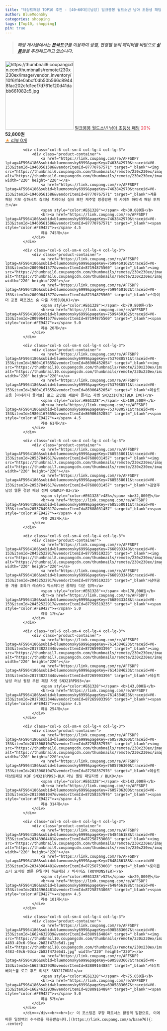 ```yaml
---
title: "데상트패딩 TOP10 추천 - [40~60대][남성] 밀크봉봉 월드소년 남아 초등생 패딩"
author: BlueMoonSky
categories: shopping
tags: [Top10, shopping]
pin: true
---
```


> ##### 해당 게시물에서는 [**분석도구**](https://itemscout.io/)를 이용하여 **성별**, **연령별** 등의 데이터를 바탕으로 [**상품**](https://link.coupang.com/a/baae76)들을 추천해드리고 있습니다.
<div class="container"><div class="row">
            <div class="col-6 col-sm-4 col-lg-4 col-lg-3">
                <div class="product-container">
                    <a href="https://link.coupang.com/re/AFFSDP?lptag=AF5964186&subid=bluemoonsky6999&pageKey=7688148796&traceid=V0-153&itemId=20552482931&vendorItemId=87628566200" target="_blank"><img src="https://thumbnail9.coupangcdn.com/thumbnails/remote/230x230ex/image/vendor_inventory/10f6/f4e0abcf0db50b566c89448fac202cfd1eef7d761ef20d41dabb661082c5.jpg" alt="https://thumbnail9.coupangcdn.com/thumbnails/remote/230x230ex/image/vendor_inventory/10f6/f4e0abcf0db50b566c89448fac202cfd1eef7d761ef20d41dabb661082c5.jpg" width="220" height="220"></a>
                    <a href="https://link.coupang.com/re/AFFSDP?lptag=AF5964186&subid=bluemoonsky6999&pageKey=7688148796&traceid=V0-153&itemId=20552482931&vendorItemId=87628566200" target="_blank">밀크봉봉 월드소년 남아 초등생 패딩</a>
                    <span style="color:#E61328">20%</span> <b>52,800원</b>
                    <br><a href="https://link.coupang.com/re/AFFSDP?lptag=AF5964186&subid=bluemoonsky6999&pageKey=7688148796&traceid=V0-153&itemId=20552482931&vendorItemId=87628566200" target="_blank"><span style="color:#FE9427">★</span> 
                    리뷰 0개</a>
                </div>
            </div>
            
            <div class="col-6 col-sm-4 col-lg-4 col-lg-3">
                <div class="product-container">
                    <a href="https://link.coupang.com/re/AFFSDP?lptag=AF5964186&subid=bluemoonsky6999&pageKey=7463842970&traceid=V0-153&itemId=19460561586&vendorItemId=87770767571" target="_blank"><img src="https://thumbnail6.coupangcdn.com/thumbnails/remote/230x230ex/image/vendor_inventory/897c/a7b74aa9b27eaee604d52f1777795ff489f5417f1aaa6e8eec46bf38529b.jpg" alt="https://thumbnail6.coupangcdn.com/thumbnails/remote/230x230ex/image/vendor_inventory/897c/a7b74aa9b27eaee604d52f1777795ff489f5417f1aaa6e8eec46bf38529b.jpg" width="220" height="220"></a>
                    <a href="https://link.coupang.com/re/AFFSDP?lptag=AF5964186&subid=bluemoonsky6999&pageKey=7463842970&traceid=V0-153&itemId=19460561586&vendorItemId=87770767571" target="_blank">겨울 패딩 기모 상하세트 츄리닝 트레이닝 실내 모던 캐주얼 방풍방한 빅 사이즈 하이넥 패딩 투피스</a>
                    <span style="color:#E61328"></span> <b>30,080원</b>
                    <br><a href="https://link.coupang.com/re/AFFSDP?lptag=AF5964186&subid=bluemoonsky6999&pageKey=7463842970&traceid=V0-153&itemId=19460561586&vendorItemId=87770767571" target="_blank"><span style="color:#FE9427">★</span> 4.5
                    리뷰 745개</a>
                </div>
            </div>
            
            <div class="col-6 col-sm-4 col-lg-4 col-lg-3">
                <div class="product-container">
                    <a href="https://link.coupang.com/re/AFFSDP?lptag=AF5964186&subid=bluemoonsky6999&pageKey=7599460162&traceid=V0-153&itemId=20099641577&vendorItemId=87194875560" target="_blank"><img src="https://thumbnail6.coupangcdn.com/thumbnails/remote/230x230ex/image/vendor_inventory/a678/270cdf65504caf80c347c9bd2afb90055f2a55ede7180fefe46f09ae6e81.jpg" alt="https://thumbnail6.coupangcdn.com/thumbnails/remote/230x230ex/image/vendor_inventory/a678/270cdf65504caf80c347c9bd2afb90055f2a55ede7180fefe46f09ae6e81.jpg" width="220" height="220"></a>
                    <a href="https://link.coupang.com/re/AFFSDP?lptag=AF5964186&subid=bluemoonsky6999&pageKey=7599460162&traceid=V0-153&itemId=20099641577&vendorItemId=87194875560" target="_blank">스파이더 공용 퍼포먼스 숏 다운 자켓(UBLK)</a>
                    <span style="color:#E61328"></span> <b>79,800원</b>
                    <br><a href="https://link.coupang.com/re/AFFSDP?lptag=AF5964186&subid=bluemoonsky6999&pageKey=7599460162&traceid=V0-153&itemId=20099641577&vendorItemId=87194875560" target="_blank"><span style="color:#FE9427">★</span> 5.0
                    리뷰 20개</a>
                </div>
            </div>
            
            <div class="col-6 col-sm-4 col-lg-4 col-lg-3">
                <div class="product-container">
                    <a href="https://link.coupang.com/re/AFFSDP?lptag=AF5964186&subid=bluemoonsky6999&pageKey=7537080571&traceid=V0-153&itemId=19804167655&vendorItemId=86906452054" target="_blank"><img src="https://thumbnail10.coupangcdn.com/thumbnails/remote/230x230ex/image/vendor_inventory/e1ce/4349288842396c08b1a2bb445d72e20071161e464a843138102a0e0fbe42.jpg" alt="https://thumbnail10.coupangcdn.com/thumbnails/remote/230x230ex/image/vendor_inventory/e1ce/4349288842396c08b1a2bb445d72e20071161e464a843138102a0e0fbe42.jpg" width="220" height="220"></a>
                    <a href="https://link.coupang.com/re/AFFSDP?lptag=AF5964186&subid=bluemoonsky6999&pageKey=7537080571&traceid=V0-153&itemId=19804167655&vendorItemId=86906452054" target="_blank">데상트 공용 [마세라티 콜라보] 로고 포인트 셰르파 플리스 자켓 SN323IKT93(BLK IVO)</a>
                    <span style="color:#E61328"></span> <b>109,500원</b>
                    <br><a href="https://link.coupang.com/re/AFFSDP?lptag=AF5964186&subid=bluemoonsky6999&pageKey=7537080571&traceid=V0-153&itemId=19804167655&vendorItemId=86906452054" target="_blank"><span style="color:#FE9427">★</span> 4.5
                    리뷰 61개</a>
                </div>
            </div>
            
            <div class="col-6 col-sm-4 col-lg-4 col-lg-3">
                <div class="product-container">
                    <a href="https://link.coupang.com/re/AFFSDP?lptag=AF5964186&subid=bluemoonsky6999&pageKey=7685558011&traceid=V0-153&itemId=20537849617&vendorItemId=87688031457" target="_blank"><img src="https://thumbnail7.coupangcdn.com/thumbnails/remote/230x230ex/image/vendor_inventory/be32/83a2aa274f1981f3b8889e7dff5d7cf4f72a260aff0c7156c8e08eeea14d.jpg" alt="https://thumbnail7.coupangcdn.com/thumbnails/remote/230x230ex/image/vendor_inventory/be32/83a2aa274f1981f3b8889e7dff5d7cf4f72a260aff0c7156c8e08eeea14d.jpg" width="220" height="220"></a>
                    <a href="https://link.coupang.com/re/AFFSDP?lptag=AF5964186&subid=bluemoonsky6999&pageKey=7685558011&traceid=V0-153&itemId=20537849617&vendorItemId=87688031457" target="_blank">김영주 남성 웰론 경량 패딩 점퍼 GNWMJP-82</a>
                    <span style="color:#E61328">48%</span> <b>32,800원</b>
                    <br><a href="https://link.coupang.com/re/AFFSDP?lptag=AF5964186&subid=bluemoonsky6999&pageKey=7685558011&traceid=V0-153&itemId=20537849617&vendorItemId=87688031457" target="_blank"><span style="color:#FE9427">★</span> 4.0
                    리뷰 292개</a>
                </div>
            </div>
            
            <div class="col-6 col-sm-4 col-lg-4 col-lg-3">
                <div class="product-container">
                    <a href="https://link.coupang.com/re/AFFSDP?lptag=AF5964186&subid=bluemoonsky6999&pageKey=7668933348&traceid=V0-153&itemId=20452522917&vendorItemId=87759519235" target="_blank"><img src="https://thumbnail8.coupangcdn.com/thumbnails/remote/230x230ex/image/vendor_inventory/fabc/5c8faa82404ddd2a0a4d23d86ae5591bf1a3be253f274c2f4ab3aadfa85b.jpg" alt="https://thumbnail8.coupangcdn.com/thumbnails/remote/230x230ex/image/vendor_inventory/fabc/5c8faa82404ddd2a0a4d23d86ae5591bf1a3be253f274c2f4ab3aadfa85b.jpg" width="220" height="220"></a>
                    <a href="https://link.coupang.com/re/AFFSDP?lptag=AF5964186&subid=bluemoonsky6999&pageKey=7668933348&traceid=V0-153&itemId=20452522917&vendorItemId=87759519235" target="_blank">남여공용 겨울 초특가 레스터G 익스페디션 롱패딩 다운 점퍼</a>
                    <span style="color:#E61328"></span> <b>178,000원</b>
                    <br><a href="https://link.coupang.com/re/AFFSDP?lptag=AF5964186&subid=bluemoonsky6999&pageKey=7668933348&traceid=V0-153&itemId=20452522917&vendorItemId=87759519235" target="_blank"><span style="color:#FE9427">★</span> 5.0
                    리뷰 1개</a>
                </div>
            </div>
            
            <div class="col-6 col-sm-4 col-lg-4 col-lg-3">
                <div class="product-container">
                    <a href="https://link.coupang.com/re/AFFSDP?lptag=AF5964186&subid=bluemoonsky6999&pageKey=7614384623&traceid=V0-153&itemId=20173822344&vendorItemId=87265903396" target="_blank"><img src="https://thumbnail7.coupangcdn.com/thumbnails/remote/230x230ex/image/vendor_inventory/6cb5/a9bdd42ce45f10eb4cae26eaa9e44d1ead414b211da3c88b1c72c25dee0f.jpg" alt="https://thumbnail7.coupangcdn.com/thumbnails/remote/230x230ex/image/vendor_inventory/6cb5/a9bdd42ce45f10eb4cae26eaa9e44d1ead414b211da3c88b1c72c25dee0f.jpg" width="220" height="220"></a>
                    <a href="https://link.coupang.com/re/AFFSDP?lptag=AF5964186&subid=bluemoonsky6999&pageKey=7614384623&traceid=V0-153&itemId=20173822344&vendorItemId=87265903396" target="_blank">데상트 남성 러닝 퀼팅 우븐 패딩 자켓 SN321RPD93</a>
                    <span style="color:#E61328"></span> <b>143,000원</b>
                    <br><a href="https://link.coupang.com/re/AFFSDP?lptag=AF5964186&subid=bluemoonsky6999&pageKey=7614384623&traceid=V0-153&itemId=20173822344&vendorItemId=87265903396" target="_blank"><span style="color:#FE9427">★</span> 4.5
                    리뷰 254개</a>
                </div>
            </div>
            
            <div class="col-6 col-sm-4 col-lg-4 col-lg-3">
                <div class="product-container">
                    <a href="https://link.coupang.com/re/AFFSDP?lptag=AF5964186&subid=bluemoonsky6999&pageKey=7605706300&traceid=V0-153&itemId=20130681047&vendorItemId=87258357976" target="_blank"><img src="https://thumbnail6.coupangcdn.com/thumbnails/remote/230x230ex/image/vendor_inventory/e013/dce5d7b95d9057f340d34e6846b1d194cb5b45a37a2bf544cb18873886c3.jpg" alt="https://thumbnail6.coupangcdn.com/thumbnails/remote/230x230ex/image/vendor_inventory/e013/dce5d7b95d9057f340d34e6846b1d194cb5b45a37a2bf544cb18873886c3.jpg" width="220" height="220"></a>
                    <a href="https://link.coupang.com/re/AFFSDP?lptag=AF5964186&subid=bluemoonsky6999&pageKey=7605706300&traceid=V0-153&itemId=20130681047&vendorItemId=87258357976" target="_blank">데상트 데상트패딩 KQF SN321RPD93-BLK 러닝 퀼팅 패딩자켓 / BLK0</a>
                    <span style="color:#E61328"></span> <b>143,000원</b>
                    <br><a href="https://link.coupang.com/re/AFFSDP?lptag=AF5964186&subid=bluemoonsky6999&pageKey=7605706300&traceid=V0-153&itemId=20130681047&vendorItemId=87258357976" target="_blank"><span style="color:#FE9427">★</span> 4.5
                    리뷰 314개</a>
                </div>
            </div>
            
            <div class="col-6 col-sm-4 col-lg-4 col-lg-3">
                <div class="product-container">
                    <a href="https://link.coupang.com/re/AFFSDP?lptag=AF5964186&subid=bluemoonsky6999&pageKey=7648466188&traceid=V0-153&itemId=20343964481&vendorItemId=87258753008" target="_blank"><img src="https://thumbnail9.coupangcdn.com/thumbnails/remote/230x230ex/image/vendor_inventory/13e3/99c1b088b6fab49714d45f3f19ccd94cca3575be613b075f7bdd9190bcdb.jpg" alt="https://thumbnail9.coupangcdn.com/thumbnails/remote/230x230ex/image/vendor_inventory/13e3/99c1b088b6fab49714d45f3f19ccd94cca3575be613b075f7bdd9190bcdb.jpg" width="220" height="220"></a>
                    <a href="https://link.coupang.com/re/AFFSDP?lptag=AF5964186&subid=bluemoonsky6999&pageKey=7648466188&traceid=V0-153&itemId=20343964481&vendorItemId=87258753008" target="_blank">로이몬스터 오버핏 벌룬 유틸리티 하프패딩 / 빅사이즈 (ROYMONSTER)</a>
                    <span style="color:#E61328">52%</span> <b>29,800원</b>
                    <br><a href="https://link.coupang.com/re/AFFSDP?lptag=AF5964186&subid=bluemoonsky6999&pageKey=7648466188&traceid=V0-153&itemId=20343964481&vendorItemId=87258753008" target="_blank"><span style="color:#FE9427">★</span> 4.5
                    리뷰 101개</a>
                </div>
            </div>
            
            <div class="col-6 col-sm-4 col-lg-4 col-lg-3">
                <div class="product-container">
                    <a href="https://link.coupang.com/re/AFFSDP?lptag=AF5964186&subid=bluemoonsky6999&pageKey=6905883667&traceid=V0-153&itemId=16624632939&vendorItemId=83809164884" target="_blank"><img src="https://thumbnail10.coupangcdn.com/thumbnails/remote/230x230ex/image/retail/images/2022/11/09/16/1/bdb84f59-4483-49c6-93ca-2b82f472e5d1.jpg" alt="https://thumbnail10.coupangcdn.com/thumbnails/remote/230x230ex/image/retail/images/2022/11/09/16/1/bdb84f59-4483-49c6-93ca-2b82f472e5d1.jpg" width="220" height="220"></a>
                    <a href="https://link.coupang.com/re/AFFSDP?lptag=AF5964186&subid=bluemoonsky6999&pageKey=6905883667&traceid=V0-153&itemId=16624632939&vendorItemId=83809164884" target="_blank">데상트 베이스볼 로고 후드 티셔츠 SN321ZHD81</a>
                    <span style="color:#E61328"></span> <b>75,050원</b>
                    <br><a href="https://link.coupang.com/re/AFFSDP?lptag=AF5964186&subid=bluemoonsky6999&pageKey=6905883667&traceid=V0-153&itemId=16624632939&vendorItemId=83809164884" target="_blank"><span style="color:#FE9427">★</span> 5.0
                    리뷰 5개</a>
                </div>
            </div>
            </div></div><br><br>[👉 이 포스팅은 쿠팡 파트너스 활동의 일환으로, 이에 따른 일정액의 수수료를 제공받습니다.](https://link.coupang.com/a/baae76){: .center}